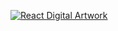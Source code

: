 [![React Digital Artwork](https://www.admecindia.co.in/wp-content/uploads/2021/03/admec-react-fundamentals.jpg)](https://www.example.com/)
<!--
**NathanSaludes/NathanSaludes** is a ✨ _special_ ✨ repository because its `README.md` (this file) appears on your GitHub profile.

Here are some ideas to get you started:

- 🔭 I’m currently working on ...
- 🌱 I’m currently learning ...
- 👯 I’m looking to collaborate on ...
- 🤔 I’m looking for help with ...
- 💬 Ask me about ...
- 📫 How to reach me: ...
- 😄 Pronouns: ...
- ⚡ Fun fact: ...
-->
